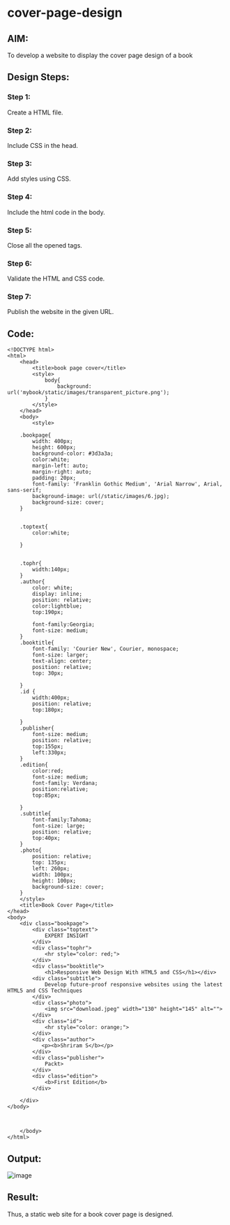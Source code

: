 # cover-page-design
## AIM:
To develop a website to display the cover page design of a book

## Design Steps:

### Step 1:
Create a HTML file.

### Step 2:
Include CSS in the head.

### Step 3:
Add styles using CSS.

### Step 4:
Include the html code in the body.

### Step 5:
Close all the opened tags.

### Step 6:
Validate the HTML and CSS code.

### Step 7:
Publish the website in the given URL.
## Code:
```
<!DOCTYPE html>
<html>
    <head>
        <title>book page cover</title>
        <style>
            body{
                background: url('mybook/static/images/transparent_picture.png');
            }
        </style>
    </head>
    <body>
        <style>

    .bookpage{
        width: 400px;
        height: 600px;
        background-color: #3d3a3a;
        color:white;
        margin-left: auto;
        margin-right: auto;
        padding: 20px;
        font-family: 'Franklin Gothic Medium', 'Arial Narrow', Arial, sans-serif;
        background-image: url(/static/images/6.jpg);
        background-size: cover;
    }
        

    .toptext{
        color:white;

    }

    
    .tophr{
        width:140px;
    }
    .author{
        color: white;
        display: inline;
        position: relative;
        color:lightblue;
        top:190px;
        
        font-family:Georgia;
        font-size: medium;
    }
    .booktitle{
        font-family: 'Courier New', Courier, monospace;
        font-size: larger;
        text-align: center;
        position: relative;
        top: 30px;
    
    }
    .id {
        width:400px;
        position: relative;
        top:180px;
        
    }
    .publisher{
        font-size: medium;
        position: relative;
        top:155px;
        left:330px;
    }
    .edition{
        color:red;
        font-size: medium;
        font-family: Verdana;
        position:relative;
        top:85px;

    }
    .subtitle{
        font-family:Tahoma;
        font-size: large;
        position: relative;
        top:40px;
    }
    .photo{
        position: relative;
        top: 135px;
        left: 260px;
        width: 100px;
        height: 100px;
        background-size: cover;
    }
    </style>
    <title>Book Cover Page</title>
</head>
<body>
    <div class="bookpage">
        <div class="toptext">
            EXPERT INSIGHT
        </div>
        <div class="tophr">
            <hr style="color: red;">
        </div>
        <div class="booktitle">
            <h1>Responsive Web Design With HTML5 and CSS</h1></div>
        <div class="subtitle">
            Develop future-proof responsive websites using the latest HTML5 and CSS Techniques
        </div>
        <div class="photo">
            <img src="download.jpeg" width="130" height="145" alt="">
        </div>
        <div class="id">
            <hr style="color: orange;">
        </div>
        <div class="author">
           <p><b>Shriram S</b></p>
        </div>
        <div class="publisher">
            Packt>
        </div>
        <div class="edition">
            <b>First Edition</b>
        </div>
        
    </div>
</body>


        
    </body>
</html>
```
## Output:
![image](https://github.com/ShriramGH/cover-page-design/assets/117991122/34c0b21e-fd79-41ca-8474-c6b13a8747b3)

## Result:
Thus, a static web site for a book cover page is designed.
